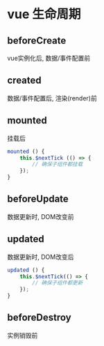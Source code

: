 # vue 生命周期

## beforeCreate
vue实例化后, 数据/事件配置前

## created
数据/事件配置后, 渲染(render)前

## mounted
挂载后

```js
mounted () {
	this.$nextTick (() => {
		// 确保子组件都挂载
	});
}
```

## beforeUpdate
数据更新时, DOM改变前

## updated
数据更新时, DOM改变后

```js
updated () {
	this.$nextTick(() => {
		// 确保子组件都更新
	});
}
```

## beforeDestroy
实例销毁前
